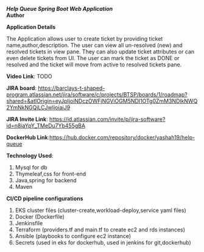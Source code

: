 ***Help Queue Spring Boot Web Application***<br>
**Author**<br>

**Application Details**

The Application allows user to create ticket by providing ticket name,author,description. 
The user can view all un-resolved (new) and resolved tickets in view pane.
They can also update ticket attributes or can even delete tickets from UI.
The user can mark the ticket as DONE or resolved and the ticket will move from active to resolved tickets pane.

**Video Link**: TODO

**JIRA board**: https://barclays-t-shaped-program.atlassian.net/jira/software/c/projects/BTSP/boards/1/roadmap?shared=&atlOrigin=eyJpIjoiNDczOWFjNGViOGM5NDI1OTg0ZmM3NDlkNWQ2YmNkNGQiLCJwIjoiaiJ9

**JIRA Invite Link**: https://id.atlassian.com/invite/p/jira-software?id=n8iaYpY_TMeDu7Yb455gBA

**DockerHub Link**:https://hub.docker.com/repository/docker/yashah19/help-queue

**Technology Used**:
  1. Mysql for db
  2. Thymeleaf,css for front-end
  3. Java,spring for backend
  4. Maven 

**CI/CD pipeline configurations**
  1. EKS cluster files (cluster-create,workload-deploy,service yaml files)
  2. Docker (Dockerfile)
  3. Jenkinsfile
  4. Terraform (providers.tf and main.tf to create ec2 and rds instances)
  5. Ansible (playbooks to configure ec2 instance)
  6. Secrets (used in eks for dockerhub, used in jenkins for git,dockerhub)
